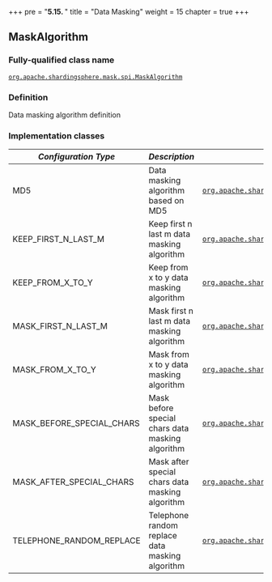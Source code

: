 +++
pre = "<b>5.15. </b>"
title = "Data Masking"
weight = 15
chapter = true
+++

## MaskAlgorithm

### Fully-qualified class name

[`org.apache.shardingsphere.mask.spi.MaskAlgorithm`](https://github.com/apache/shardingsphere/blob/master/features/mask/api/src/main/java/org/apache/shardingsphere/mask/spi/MaskAlgorithm.java)

### Definition

Data masking algorithm definition

### Implementation classes

| *Configuration Type* | *Description*                                    | *Fully-qualified class name*                                                                                                                                                                                                                                       |
|-------------------------------|--------------------------------------------------|--------------------------------------------------------------------------------------------------------------------------------------------------------------------------------------------------------------------------------------------------------------------|
| MD5                           | Data masking algorithm based on MD5              | [`org.apache.shardingsphere.mask.algorithm.hash.MD5MaskAlgorithm`](https://github.com/apache/shardingsphere/blob/master/features/mask/core/src/main/java/org/apache/shardingsphere/mask/algorithm/hash/MD5MaskAlgorithm.java)                 |
| KEEP_FIRST_N_LAST_M           | Keep first n last m data masking algorithm       | [`org.apache.shardingsphere.mask.algorithm.cover.KEEP_FIRST_N_LAST_M`](https://github.com/apache/shardingsphere/blob/master/features/mask/core/src/main/java/org/apache/shardingsphere/mask/algorithm/cover/KeepFirstNLastMMaskAlgorithm.java)                 |
| KEEP_FROM_X_TO_Y              | Keep from x to y data masking algorithm          | [`org.apache.shardingsphere.mask.algorithm.cover.KEEP_FROM_X_TO_Y`](https://github.com/apache/shardingsphere/blob/master/features/mask/core/src/main/java/org/apache/shardingsphere/mask/algorithm/cover/KeepFromXToYMaskAlgorithm.java)                 |
| MASK_FIRST_N_LAST_M           | Mask first n last m data masking algorithm       | [`org.apache.shardingsphere.mask.algorithm.cover.MASK_FIRST_N_LAST_M`](https://github.com/apache/shardingsphere/blob/master/features/mask/core/src/main/java/org/apache/shardingsphere/mask/algorithm/cover/MaskFirstNLastMMaskAlgorithm.java)                 |
| MASK_FROM_X_TO_Y              | Mask from x to y data masking algorithm          | [`org.apache.shardingsphere.mask.algorithm.cover.MASK_FROM_X_TO_Y`](https://github.com/apache/shardingsphere/blob/master/features/mask/core/src/main/java/org/apache/shardingsphere/mask/algorithm/cover/MaskFromXToYMaskAlgorithm.java)                 |
| MASK_BEFORE_SPECIAL_CHARS     | Mask before special chars data masking algorithm | [`org.apache.shardingsphere.mask.algorithm.cover.MASK_BEFORE_SPECIAL_CHARS`](https://github.com/apache/shardingsphere/blob/master/features/mask/core/src/main/java/org/apache/shardingsphere/mask/algorithm/cover/MaskBeforeSpecialCharsAlgorithm.java)                 |
| MASK_AFTER_SPECIAL_CHARS      | Mask after special chars data masking algorithm  | [`org.apache.shardingsphere.mask.algorithm.cover.MASK_AFTER_SPECIAL_CHARS`](https://github.com/apache/shardingsphere/blob/master/features/mask/core/src/main/java/org/apache/shardingsphere/mask/algorithm/cover/MaskAfterSpecialCharsAlgorithm.java)                 |
| TELEPHONE_RANDOM_REPLACE      | Telephone random replace data masking algorithm  | [`org.apache.shardingsphere.mask.algorithm.replace.TELEPHONE_RANDOM_REPLACE`](https://github.com/apache/shardingsphere/blob/master/features/mask/core/src/main/java/org/apache/shardingsphere/mask/algorithm/replace/TelephoneRandomReplaceAlgorithm.java)                 |
